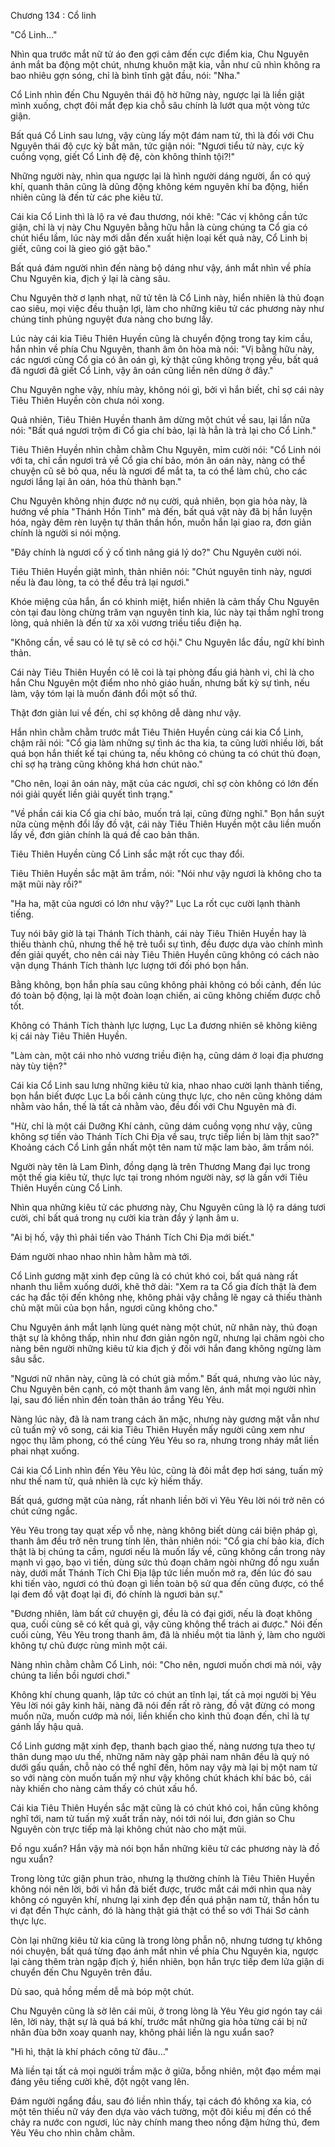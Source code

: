 




Chương 134 : Cổ linh


"Cổ Linh..."

Nhìn qua trước mắt nữ tử áo đen gợi cảm đến cực điểm kia, Chu Nguyên ánh mắt ba động một chút, nhưng khuôn mặt kia, vẫn như cũ nhìn không ra bao nhiêu gợn sóng, chỉ là bình tĩnh gật đầu, nói: "Nha."

Cổ Linh nhìn đến Chu Nguyên thái độ hờ hững này, ngược lại là liền giật mình xuống, chợt đôi mắt đẹp kia chỗ sâu chính là lướt qua một vòng tức giận.

Bất quá Cổ Linh sau lưng, vậy cùng lấy một đám nam tử, thì là đối với Chu Nguyên thái độ cực kỳ bất mãn, tức giận nói: "Ngươi tiểu tử này, cực kỳ cuồng vọng, giết Cổ Linh đệ đệ, còn không thỉnh tội?!"

Những người này, nhìn qua ngược lại là hình người dáng người, ẩn có quý khí, quanh thân cũng là dũng động không kém nguyên khí ba động, hiển nhiên cũng là đến từ các phe kiêu tử.

Cái kia Cổ Linh thì là lộ ra vẻ đau thương, nói khẽ: "Các vị không cần tức giận, chỉ là vị này Chu Nguyên bằng hữu hẳn là cùng chúng ta Cổ gia có chút hiểu lầm, lúc này mới dẫn đến xuất hiện loại kết quả này, Cổ Linh bị giết, cũng coi là gieo gió gặt bão."

Bất quá đám người nhìn đến nàng bộ dáng như vậy, ánh mắt nhìn về phía Chu Nguyên kia, địch ý lại là càng sâu.

Chu Nguyên thờ ơ lạnh nhạt, nữ tử tên là Cổ Linh này, hiển nhiên là thủ đoạn cao siêu, mọi việc đều thuận lợi, làm cho những kiêu tử các phương này như chúng tinh phủng nguyệt đưa nàng cho bưng lấy.

Lúc này cái kia Tiêu Thiên Huyền cũng là chuyển động trong tay kim cầu, hắn nhìn về phía Chu Nguyên, thanh âm ôn hòa mà nói: "Vị bằng hữu này, các ngươi cùng Cổ gia có ân oán gì, kỳ thật cũng không trọng yếu, bất quá đã ngươi đã giết Cổ Linh, vậy ân oán cũng liền nên dừng ở đây."

Chu Nguyên nghe vậy, nhíu mày, không nói gì, bởi vì hắn biết, chỉ sợ cái này Tiêu Thiên Huyền còn chưa nói xong.

Quả nhiên, Tiêu Thiên Huyền thanh âm dừng một chút về sau, lại lần nữa nói: "Bất quá ngươi trộm đi Cổ gia chí bảo, lại là hẳn là trả lại cho Cổ Linh."

Tiêu Thiên Huyền nhìn chằm chằm Chu Nguyên, mỉm cười nói: "Cổ Linh nói với ta, chỉ cần ngươi trả về Cổ gia chí bảo, món ân oán này, nàng có thể chuyện cũ sẽ bỏ qua, nếu là ngươi để mắt ta, ta có thể làm chủ, cho các ngươi lắng lại ân oán, hóa thù thành bạn."

Chu Nguyên không nhịn được nở nụ cười, quả nhiên, bọn gia hỏa này, là hướng về phía "Thánh Hồn Tinh" mà đến, bất quá vật này đã bị hắn luyện hóa, ngày đêm rèn luyện tự thân thần hồn, muốn hắn lại giao ra, đơn giản chính là người si nói mộng.

"Đây chính là ngươi cố ý cố tình nâng giá lý do?" Chu Nguyên cười nói.

Tiêu Thiên Huyền giật mình, thản nhiên nói: "Chút nguyên tinh này, ngươi nếu là đau lòng, ta có thể đều trả lại ngươi."

Khóe miệng của hắn, ẩn có khinh miệt, hiển nhiên là cảm thấy Chu Nguyên còn tại đau lòng chừng trăm vạn nguyên tinh kia, lúc này tại thầm nghĩ trong lòng, quả nhiên là đến từ xa xôi vương triều tiểu điện hạ.

"Không cần, về sau có lẽ tự sẽ có cơ hội." Chu Nguyên lắc đầu, ngữ khí bình thản.

Cái này Tiêu Thiên Huyền có lẽ coi là tại phòng đấu giá hành vi, chỉ là cho hắn Chu Nguyên một điểm nho nhỏ giáo huấn, nhưng bất kỳ sự tình, nếu làm, vậy tóm lại là muốn đánh đổi một số thứ.

Thật đơn giản lui về đến, chỉ sợ không dễ dàng như vậy.

Hắn nhìn chằm chằm trước mắt Tiêu Thiên Huyền cùng cái kia Cổ Linh, chậm rãi nói: "Cổ gia làm những sự tình ác tha kia, ta cũng lười nhiều lời, bất quá bọn hắn thiết kế tại chúng ta, nếu không có chúng ta có chút thủ đoạn, chỉ sợ hạ tràng cũng không khá hơn chút nào."

"Cho nên, loại ân oán này, mặt của các ngươi, chỉ sợ còn không có lớn đến nói giải quyết liền giải quyết tình trạng."

"Về phần cái kia Cổ gia chí bảo, muốn trả lại, cũng đừng nghĩ." Bọn hắn suýt nữa cùng mệnh đổi lấy đồ vật, cái này Tiêu Thiên Huyền một câu liền muốn lấy về, đơn giản chính là quá đề cao bản thân.

Tiêu Thiên Huyền cùng Cổ Linh sắc mặt rốt cục thay đổi.

Tiêu Thiên Huyền sắc mặt âm trầm, nói: "Nói như vậy ngươi là không cho ta mặt mũi này rồi?"

"Ha ha, mặt của ngươi có lớn như vậy?" Lục La rốt cục cười lạnh thành tiếng.

Tuy nói bây giờ là tại Thánh Tích thành, cái này Tiêu Thiên Huyền hay là thiếu thành chủ, nhưng thế hệ trẻ tuổi sự tình, đều được dựa vào chính mình đến giải quyết, cho nên cái này Tiêu Thiên Huyền cũng không có cách nào vận dụng Thánh Tích thành lực lượng tới đối phó bọn hắn.

Bằng không, bọn hắn phía sau cũng không phải không có bối cảnh, đến lúc đó toàn bộ động, lại là một đoàn loạn chiến, ai cũng không chiếm được chỗ tốt.

Không có Thánh Tích thành lực lượng, Lục La đương nhiên sẽ không kiêng kị cái này Tiêu Thiên Huyền.

"Làm càn, một cái nho nhỏ vương triều điện hạ, cũng dám ở loại địa phương này tùy tiện?"

Cái kia Cổ Linh sau lưng những kiêu tử kia, nhao nhao cười lạnh thành tiếng, bọn hắn biết được Lục La bối cảnh cùng thực lực, cho nên cũng không dám nhằm vào hắn, thế là tất cả nhằm vào, đều đối với Chu Nguyên mà đi.

"Hừ, chỉ là một cái Dưỡng Khí cảnh, cũng dám cuồng vọng như vậy, cũng không sợ tiến vào Thánh Tích Chi Địa về sau, trực tiếp liền bị làm thịt sao?" Khoảng cách Cổ Linh gần nhất một tên nam tử mặc lam bào, âm trầm nói.

Người này tên là Lam Đình, đồng dạng là trên Thương Mang đại lục trong một thế gia kiêu tử, thực lực tại trong nhóm người này, sợ là gần với Tiêu Thiên Huyền cùng Cổ Linh.

Nhìn qua những kiêu tử các phương này, Chu Nguyên cũng là lộ ra dáng tươi cười, chỉ bất quá trong nụ cười kia tràn đầy ý lạnh âm u.

"Ai bị hố, vậy thì phải tiến vào Thánh Tích Chi Địa mới biết."

Đám người nhao nhao nhìn hằm hằm mà tới.

Cổ Linh gương mặt xinh đẹp cũng là có chút khó coi, bất quá nàng rất nhanh thu liễm xuống dưới, khẽ thở dài: "Xem ra ta Cổ gia đích thật là đem các hạ đắc tội đến không nhẹ, không phải vậy chẳng lẽ ngay cả thiếu thành chủ mặt mũi của bọn hắn, ngươi cũng không cho."

Chu Nguyên ánh mắt lạnh lùng quét nàng một chút, nữ nhân này, thủ đoạn thật sự là không thấp, nhìn như đơn giản ngôn ngữ, nhưng lại châm ngòi cho nàng bên người những kiêu tử kia địch ý đối với hắn đang không ngừng làm sâu sắc.

"Ngươi nữ nhân này, cũng là có chút già mồm." Bất quá, nhưng vào lúc này, Chu Nguyên bên cạnh, có một thanh âm vang lên, ánh mắt mọi người nhìn lại, sau đó liền nhìn đến toàn thân áo trắng Yêu Yêu.

Nàng lúc này, đã là nam trang cách ăn mặc, nhưng này gương mặt vẫn như cũ tuấn mỹ vô song, cái kia Tiêu Thiên Huyền mấy người cũng xem như ngọc thụ lâm phong, có thể cùng Yêu Yêu so ra, nhưng trong nháy mắt liền phai nhạt xuống.

Cái kia Cổ Linh nhìn đến Yêu Yêu lúc, cũng là đôi mắt đẹp hơi sáng, tuấn mỹ như thế nam tử, quả nhiên là cực kỳ hiếm thấy.

Bất quá, gương mặt của nàng, rất nhanh liền bởi vì Yêu Yêu lời nói trở nên có chút cứng ngắc.

Yêu Yêu trong tay quạt xếp vỗ nhẹ, nàng không biết dùng cái biện pháp gì, thanh âm đều trở nên trung tính lên, thản nhiên nói: "Cổ gia chí bảo kia, đích thật là bị chúng ta cầm, ngươi nếu là muốn lấy về, cũng không cần trong này mạnh vì gạo, bạo vì tiền, dùng sức thủ đoạn châm ngòi những đồ ngu xuẩn này, dưới mắt Thánh Tích Chi Địa lập tức liền muốn mở ra, đến lúc đó sau khi tiến vào, ngươi có thủ đoạn gì liền toàn bộ sử qua đến cũng được, có thể lại đem đồ vật đoạt lại đi, đó chính là ngươi bản sự."

"Đương nhiên, làm bất cứ chuyện gì, đều là có đại giới, nếu là đoạt không qua, cuối cùng sẽ có kết quả gì, vậy cũng không thể trách ai được." Nói đến cuối cùng, Yêu Yêu trong thanh âm, đã là nhiều một tia lãnh ý, làm cho người không tự chủ được rùng mình một cái.

Nàng nhìn chằm chằm Cổ Linh, nói: "Cho nên, ngươi muốn chơi mà nói, vậy chúng ta liền bồi ngươi chơi."

Không khí chung quanh, lập tức có chút an tĩnh lại, tất cả mọi người bị Yêu Yêu lời nói gây kinh hãi, nàng đã nói đến rất rõ ràng, đồ vật đừng có mong muốn nữa, muốn cướp mà nói, liền khiến cho kình thủ đoạn đến, chỉ là tự gánh lấy hậu quả.

Cổ Linh gương mặt xinh đẹp, thanh bạch giao thế, nàng nương tựa theo tự thân dung mạo ưu thế, những năm này gặp phải nam nhân đều là quỳ nó dưới gấu quần, chỗ nào có thể nghĩ đến, hôm nay vậy mà lại bị một nam tử so với nàng còn muốn tuấn mỹ như vậy không chút khách khí bác bỏ, cái này khiến cho nàng cảm thấy có chút xấu hổ.

Cái kia Tiêu Thiên Huyền sắc mặt cũng là có chút khó coi, hắn cũng không nghĩ tới, nam tử tuấn mỹ xuất trần này, nói tới nói lui, đơn giản so Chu Nguyên còn trực tiếp mà lại không chút nào cho mặt mũi.

Đồ ngu xuẩn? Hắn vậy mà nói bọn hắn những kiêu tử các phương này là đồ ngu xuẩn?

Trong lòng tức giận phun trào, nhưng lạ thường chính là Tiêu Thiên Huyền không nói nên lời, bởi vì hắn đã biết được, trước mắt cái mới nhìn qua này không có nguyên khí, nhưng lại xinh đẹp đến quá phận nam tử, thần hồn tu vi đạt đến Thực cảnh, đó là hàng thật giá thật có thể so với Thái Sơ cảnh thực lực.

Còn lại những kiêu tử kia cũng là trong lòng phẫn nộ, nhưng tương tự không nói chuyện, bất quá từng đạo ánh mắt nhìn về phía Chu Nguyên kia, ngược lại càng thêm tràn ngập địch ý, hiển nhiên, bọn hắn trực tiếp đem lửa giận di chuyển đến Chu Nguyên trên đầu.

Dù sao, quả hồng mềm dễ mà bóp một chút.

Chu Nguyên cũng là sờ lên cái mũi, ở trong lòng là Yêu Yêu giơ ngón tay cái lên, lời này, thật sự là quá bá khí, trước mắt những gia hỏa từng cái bị nữ nhân đùa bỡn xoay quanh nay, không phải liền là ngu xuẩn sao?

"Hì hì, thật là khí phách công tử đâu..."

Mà liền tại tất cả mọi người trầm mặc ở giữa, bỗng nhiên, một đạo mềm mại đáng yêu tiếng cười khẽ, đột ngột vang lên.

Đám người ngẩng đầu, sau đó liền nhìn thấy, tại cách đó không xa kia, có một tên thiếu nữ váy đen dựa vào vách tường, một đôi kiều mị đến có thể chảy ra nước con ngươi, lúc này chính mang theo nồng đậm hứng thú, đem Yêu Yêu cho nhìn chằm chằm.




